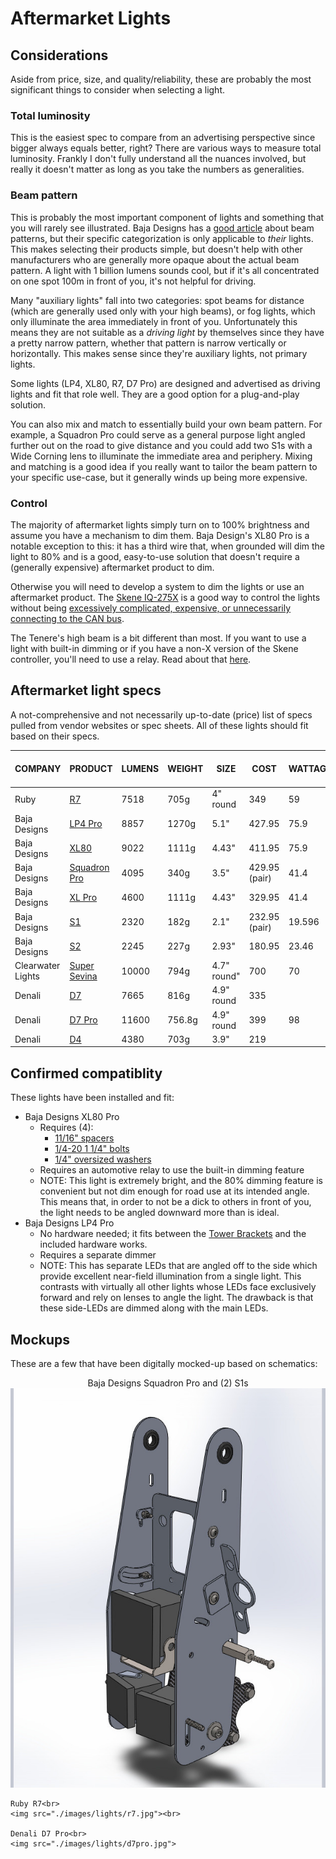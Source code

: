 # Aftermarket Lights

## Considerations

Aside from price, size, and quality/reliability, these are probably the most significant things to consider when selecting a light.

### Total luminosity

This is the easiest spec to compare from an advertising perspective since bigger always equals better, right? There are various ways to measure total luminosity. Frankly I don't fully understand all the nuances involved, but really it doesn't matter as long as you take the numbers as generalities.

### Beam pattern

This is probably the most important component of lights and something that you will rarely see illustrated. Baja Designs has a [good article](https://www.bajadesigns.com/help/lighting-zones/) about beam patterns, but their specific categorization is only applicable to *their* lights. This makes selecting their products simple, but doesn't help with other manufacturers who are generally more opaque about the actual beam pattern. A light with 1 billion lumens sounds cool, but if it's all concentrated on one spot 100m in front of you, it's not helpful for driving.

Many "auxiliary lights" fall into two categories: spot beams for distance (which are generally used only with your high beams), or fog lights, which only illuminate the area immediately in front of you. Unfortunately this means they are not suitable as a *driving light* by themselves since they have a pretty narrow pattern, whether that pattern is narrow vertically or horizontally. This makes sense since they're auxiliary lights, not primary lights.

Some lights (LP4, XL80, R7, D7 Pro) are designed and advertised as driving lights and fit that role well. They are a good option for a plug-and-play solution.

You can also mix and match to essentially build your own beam pattern. For example, a Squadron Pro could serve as a general purpose light angled further out on the road to give distance and you could add two S1s with a Wide Corning lens to illuminate the immediate area and periphery. Mixing and matching is a good idea if you really want to tailor the beam pattern to your specific use-case, but it generally winds up being more expensive.

### Control

The majority of aftermarket lights simply turn on to 100% brightness and assume you have a mechanism to dim them. Baja Design's XL80 Pro is a notable exception to this: it has a third wire that, when grounded will dim the light to 80% and is a good, easy-to-use solution that doesn't require a (generally expensive) aftermarket product to dim.

Otherwise you will need to develop a system to dim the lights or use an aftermarket product. The [Skene IQ-275X](https://skenelights.com/skene-iq-275x.html) is a good way to control the lights without being [excessively complicated, expensive, or unnecessarily connecting to the CAN bus](https://www.hexezcan.com/select-your-bike-yamaha/).

The Tenere's high beam is a bit different than most. If you want to use a light with built-in dimming or if you have a non-X version of the Skene controller, you'll need to use a relay. Read about that [here](https://github.com/random1781/Tenere700/tree/main/tower/Documents/tenere_high_beam.md).

## Aftermarket light specs

A not-comprehensive and not necessarily up-to-date (price) list of specs pulled from vendor websites or spec sheets. All of these lights should fit based on their specs.

|COMPANY|PRODUCT|LUMENS|WEIGHT|SIZE|COST|WATTAGE|AMPERAGE|LUMENS PER DOLLAR|LUMENS PER GRAM|
|--|--|--|--|--|--|--|--|--|--|
|Ruby|[R7](https://www.rubymoto.com/collections/lighting/products/r15)|7518|705g|4" round|349|59|4.4|21.54|10.66|
|Baja Designs|[LP4 Pro](https://www.bajadesigns.com/products/lp4-pro-led-auxiliary-light-pod/)|8857|1270g|5.1"|427.95|75.9|5.5|20.69|6.97|
|Baja Designs|[XL80](https://www.bajadesigns.com/products/xl80-led-auxiliary-light-pod/)|9022|1111g|4.43"|411.95|75.9|5.5|21.9|8.12|
|Baja Designs|[Squadron Pro](https://www.bajadesigns.com/products/squadron-pro-black-led-auxiliary-light-pod-pair-universal/)|4095|340g|3.5"|429.95 (pair)|41.4|3|9.52|12.04|
|Baja Designs|[XL Pro](https://www.bajadesigns.com/products/xl-pro-led-auxiliary-light-pod/)|4600|1111g|4.43"|329.95|41.4|3|13.94|4.14|
|Baja Designs|[S1](https://www.bajadesigns.com/products/s1-black-led-auxiliary-light-pod-pair/)|2320|182g|2.1"|232.95 (pair)|19.596|1.42|9.95|12.74|
|Baja Designs|[S2](https://www.bajadesigns.com/products/s2-pro-black-led-auxiliary-light-pod/?sku=480001)|2245|227g|2.93"|180.95|23.46|1.7|12.4|9.88|
|Clearwater Lights|[Super Sevina](https://www.clearwaterlights.com/products/super-sevina-universal-off-road-light-kit)|10000|794g|4.7" round"|700|70||14.28|12.59|
|Denali|[D7](https://denalielectronics.com/products/dnl-d7-050)|7665|816g|4.9" round|335||5|22.88|9.39|
|Denali|[D7 Pro](https://denalielectronics.com/pages/d7pro)|11600|756.8g|4.9" round|399|98|8|29.07|15.32|
|Denali|[D4](https://denalielectronics.com/products/dnl-d4-050)|4380|703g|3.9"|219||3.3|20|6.23|

## Confirmed compatiblity

These lights have been installed and fit:

- Baja Designs XL80 Pro
  - Requires (4):
    - [11/16" spacers](https://www.mcmaster.com/92511A045)
	- [1/4-20 1 1/4" bolts](https://www.mcmaster.com/92949A544)
	- [1/4" oversized washers](https://www.mcmaster.com/98363A113)
  - Requires an automotive relay to use the built-in dimming feature
  - NOTE: This light is extremely bright, and the 80% dimming feature is convenient but not dim enough for road use at its intended angle. This means that, in order to not be a dick to others in front of you, the light needs to be angled downward more than is ideal.
- Baja Designs LP4 Pro
  - No hardware needed; it fits between the [Tower Brackets](https://github.com/random1781/Tenere700/tree/main/tower/bracket-tower) and the included hardware works.
  - Requires a separate dimmer
  - NOTE: This has separate LEDs that are angled off to the side which provide excellent near-field illumination from a single light. This contrasts with virtually all other lights whose LEDs face exclusively forward and rely on lenses to angle the light. The drawback is that these side-LEDs are dimmed along with the main LEDs.
  
## Mockups

These are a few that have been digitally mocked-up based on schematics:

<p align="center">
	Baja Designs Squadron Pro and (2) S1s<br>
	<img src="./images/lights/squadron_s1.jpg"><br>

	Ruby R7<br>
	<img src="./images/lights/r7.jpg"><br>

	Denali D7 Pro<br>
	<img src="./images/lights/d7pro.jpg">
</p>